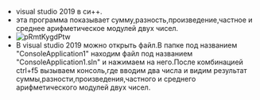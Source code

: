 - visual studio 2019 в си++.
- эта программа показывает сумму,разность,произведение,частное и среднее арифметическое модулей двух чисел.
- ![pRmtKygdPtw](https://user-images.githubusercontent.com/90550031/132983902-4ba4c9a9-06fe-4129-a746-c56875cc294d.jpg)
- В visual studio 2019 можно открыть файл.В папке под названием "ConsoleApplication1" находим файл под названием "ConsoleApplication1.sln" и нажимаем на него.После комбинацией ctrl+f5 вызываем консоль,где вводим два числа и видим результат суммы,разности,произведения,частного и среднего арифметического модулей двух чисел.
 
    


